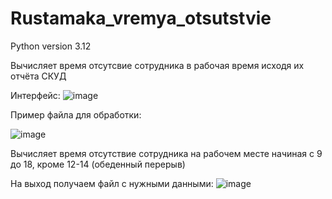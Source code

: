 # Rustamaka_vremya_otsutstvie

Python version 3.12

Вычисляет время отсутсвие сотрудника в рабочая время исходя их отчёта СКУД

Интерфейс:
![image](https://github.com/user-attachments/assets/a290c70b-0f9e-4a4d-9c13-26e861732d1c)

Пример файла для обработки:

![image](https://github.com/user-attachments/assets/19933da4-faf5-45e5-9b49-aa016cf19002)



Вычисляет время отсутствие сотрудника на рабочем месте начиная с 9 до 18, кроме 12-14 (обеденный перерыв)

На выход получаем файл с нужными данными:
![image](https://github.com/user-attachments/assets/6868366d-610d-4c22-8afc-496cb3f4dcaf)
